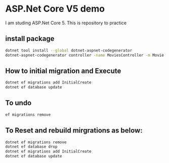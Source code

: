 # ASP.Net Core V5 demo
I am studing ASP.Net Core 5. This is repository to practice

## install package
```sh
dotnet tool install --global dotnet-aspnet-codegenerator
dotnet-aspnet-codegenerator controller -name MoviesController -m Movie -dc MvcMovieContext --relativeFolderPath Controllers --useDefaultLayout --referenceScriptLibraries
```

## How to initial migration and Execute
```sh
dotnet ef migrations add InitialCreate
dotnet ef database update
```
## To undo
```sh
ef migrations remove
```

## To Reset and rebuild mirgrations as below:
```sh
dotnet ef migrations remove
dotnet ef database drop
dotnet ef migrations add InitialCreate
dotnet ef database update
```


